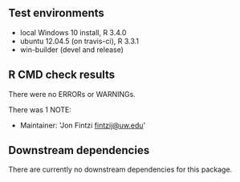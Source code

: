 ## Test environments
* local Windows 10 install, R 3.4.0
* ubuntu 12.04.5 (on travis-ci), R 3.3.1
* win-builder (devel and release)

## R CMD check results
There were no ERRORs or WARNINGs. 

There was 1 NOTE:

* Maintainer: 'Jon Fintzi <fintzij@uw.edu>'

## Downstream dependencies
There are currently no downstream dependencies for this package.